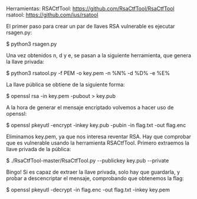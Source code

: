 Herramientas:
RSACtfTool: https://github.com/RsaCtfTool/RsaCtfTool
rsatool: https://github.com/ius/rsatool

El primer paso para crear un par de llaves RSA vulnerable es ejecutar rsagen.py:

$ python3 rsagen.py

Una vez obtenidos n, d y e, se pasan a la siguiente herramienta, que genera la llave privada:

$ python3 rsatool.py -f PEM -o key.pem -n %N% -d %D% -e %E%

La llave pública se obtiene de la siguiente forma:

$ openssl rsa -in key.pem -pubout > key.pub

A la hora de generar el mensaje encriptado volvemos a hacer uso de openssl:

$ openssl pkeyutl -encrypt -inkey key.pub -pubin -in flag.txt -out flag.enc

Eliminamos key.pem, ya que nos interesa reventar RSA. Hay que comprobar que es vulnerable usando la herramienta RSACtfTool.
Primero extraemos la llave privada de la pública:

$ ./RsaCtfTool-master/RsaCtfTool.py --publickey key.pub --private

Bingo! Si es capaz de extraer la llave privada, solo hay que guardarla, y probar a descencriptar el mensaje, comprobando que obtenemos la flag:

$ openssl pkeyutl -decrypt -in flag.enc -out flag.txt -inkey key.pem
